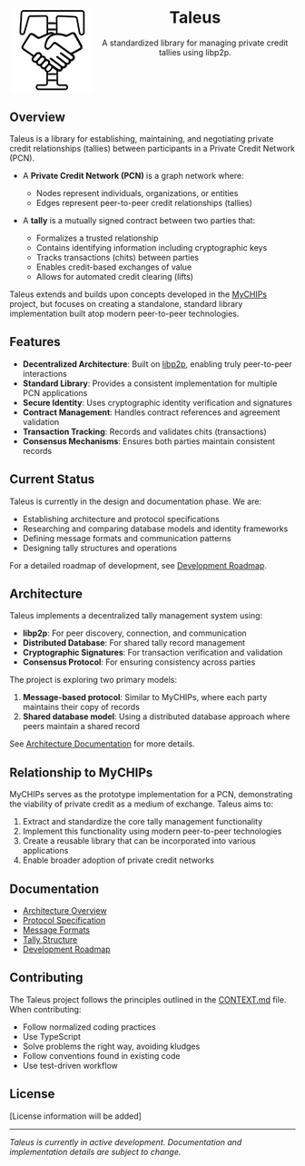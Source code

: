 <div align="center">
  <img src="doc/images/logo.svg" alt="Taleus Logo" width="150" align="left">
  <h1>Taleus</h1>
  <p>A standardized library for managing private credit tallies using libp2p.</p>
  <br clear="all">
</div>

## Overview

Taleus is a library for establishing, maintaining, and negotiating private credit relationships (tallies) between participants in a Private Credit Network (PCN).

- A **Private Credit Network (PCN)** is a graph network where:
  - Nodes represent individuals, organizations, or entities
  - Edges represent peer-to-peer credit relationships (tallies)
  
- A **tally** is a mutually signed contract between two parties that:
  - Formalizes a trusted relationship
  - Contains identifying information including cryptographic keys
  - Tracks transactions (chits) between parties
  - Enables credit-based exchanges of value
  - Allows for automated credit clearing (lifts)

Taleus extends and builds upon concepts developed in the [MyCHIPs](https://github.com/gotchoices/MyCHIPs) project, but focuses on creating a standalone, standard library implementation built atop modern peer-to-peer technologies.

## Features

- **Decentralized Architecture**: Built on [libp2p](https://libp2p.io/), enabling truly peer-to-peer interactions
- **Standard Library**: Provides a consistent implementation for multiple PCN applications
- **Secure Identity**: Uses cryptographic identity verification and signatures
- **Contract Management**: Handles contract references and agreement validation
- **Transaction Tracking**: Records and validates chits (transactions)
- **Consensus Mechanisms**: Ensures both parties maintain consistent records

## Current Status

Taleus is currently in the design and documentation phase. We are:

- Establishing architecture and protocol specifications
- Researching and comparing database models and identity frameworks
- Defining message formats and communication patterns
- Designing tally structures and operations

For a detailed roadmap of development, see [Development Roadmap](doc/issues/README.md).

## Architecture

Taleus implements a decentralized tally management system using:

- **libp2p**: For peer discovery, connection, and communication
- **Distributed Database**: For shared tally record management
- **Cryptographic Signatures**: For transaction verification and validation
- **Consensus Protocol**: For ensuring consistency across parties

The project is exploring two primary models:
1. **Message-based protocol**: Similar to MyCHIPs, where each party maintains their copy of records
2. **Shared database model**: Using a distributed database approach where peers maintain a shared record

See [Architecture Documentation](doc/architecture.md) for more details.

## Relationship to MyCHIPs

MyCHIPs serves as the prototype implementation for a PCN, demonstrating the viability of private credit as a medium of exchange. Taleus aims to:

1. Extract and standardize the core tally management functionality
2. Implement this functionality using modern peer-to-peer technologies
3. Create a reusable library that can be incorporated into various applications
4. Enable broader adoption of private credit networks

## Documentation

- [Architecture Overview](doc/architecture.md)
- [Protocol Specification](doc/protocol.md)
- [Message Formats](doc/messages.md)
- [Tally Structure](doc/tally.md)
- [Development Roadmap](doc/issues/README.md)

## Contributing

The Taleus project follows the principles outlined in the [CONTEXT.md](CONTEXT.md) file. When contributing:

- Follow normalized coding practices
- Use TypeScript
- Solve problems the right way, avoiding kludges
- Follow conventions found in existing code
- Use test-driven workflow

## License

[License information will be added]

---

*Taleus is currently in active development. Documentation and implementation details are subject to change.*
